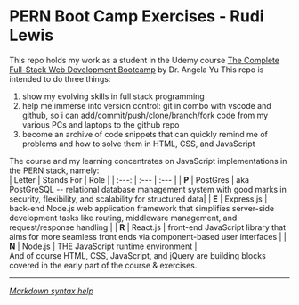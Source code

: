 # PERN Boot Camp Exercises - Rudi Lewis
This repo holds my work as a student in the Udemy course [The Complete Full-Stack Web Development Bootcamp](https://www.udemy.com/course/the-complete-web-development-bootcamp) by Dr. Angela Yu
This repo is intended to do three things:
<br>
1. show my evolving skills in full stack programming
1. help me immerse into version control: git in combo with vscode and github, so i can add/commit/push/clone/branch/fork code from my various PCs and laptops to the github repo
1. become an archive of code snippets that can quickly remind me of problems and how to solve them in HTML, CSS, and JavaScript


The course and my learning concentrates on JavaScript implementations in the PERN stack, namely:   
| Letter | Stands For | Role |
| :---: | :--- | :--- |
| **P** | PostGres    | aka PostGreSQL -- relational database management system with good marks in security, flexibility, and scalability for structured data|
| **E** | Express.js | back-end Node.js web application framework that simplifies server-side development tasks like routing, middleware management, and request/response handling |
| **R** | React.js | front-end JavaScript library that aims for more seamless front ends via component-based user interfaces |
| **N** | Node.js | THE JavaScript runtime environment |
<br>
And of course HTML, CSS, JavaScript, and jQuery are building blocks covered in the early part of the course & exercises.
***
[*Markdown syntax help*](https://www.markdownguide.org/basic-syntax/)